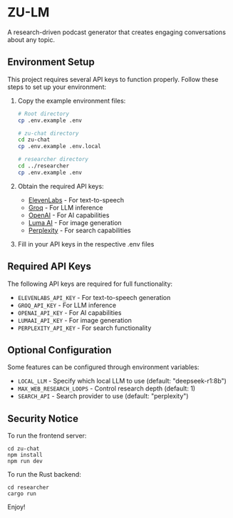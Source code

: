 # ZU-LM

A research-driven podcast generator that creates engaging conversations about any topic.

## Environment Setup

This project requires several API keys to function properly. Follow these steps to set up your environment:

1. Copy the example environment files:
   ```bash
   # Root directory
   cp .env.example .env

   # zu-chat directory
   cd zu-chat
   cp .env.example .env.local

   # researcher directory
   cd ../researcher
   cp .env.example .env
   ```

2. Obtain the required API keys:
   - [ElevenLabs](https://elevenlabs.io/) - For text-to-speech
   - [Groq](https://groq.com/) - For LLM inference
   - [OpenAI](https://openai.com/) - For AI capabilities
   - [Luma AI](https://lumalabs.ai/) - For image generation
   - [Perplexity](https://www.perplexity.ai/) - For search capabilities

3. Fill in your API keys in the respective .env files

## Required API Keys

The following API keys are required for full functionality:

- `ELEVENLABS_API_KEY` - For text-to-speech generation
- `GROQ_API_KEY` - For LLM inference
- `OPENAI_API_KEY` - For AI capabilities
- `LUMAAI_API_KEY` - For image generation
- `PERPLEXITY_API_KEY` - For search functionality

## Optional Configuration

Some features can be configured through environment variables:

- `LOCAL_LLM` - Specify which local LLM to use (default: "deepseek-r1:8b")
- `MAX_WEB_RESEARCH_LOOPS` - Control research depth (default: 1)
- `SEARCH_API` - Search provider to use (default: "perplexity")

## Security Notice


To run the frontend server:

```
cd zu-chat
npm install
npm run dev
```

To run the Rust backend:
```
cd researcher
cargo run
```

Enjoy!
